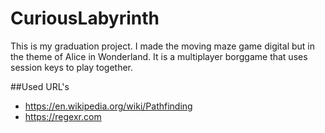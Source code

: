# CuriousLabyrinth
This is my graduation project. I made the moving maze game digital but in the theme of Alice in Wonderland. It is a multiplayer borggame that uses session keys to play together. 

##Used URL's
* https://en.wikipedia.org/wiki/Pathfinding
* https://regexr.com

